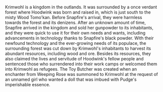 Krimwohl is a kingdom in the outlands. It was surrounded by a once verdant forest where Hoodwink was born and raised in, which is just south to the misty Wood Tomo'kan.
Before Snapfire's arrival, they were harmless towards the forest and its denizens. After an unknown amount of time, Snapfire arrived in the kingdom and sold her gunpowder to its inhabitants, and they were quick to use it for their own needs and wants, including advancements in technology thanks to Snapfire's black powder. With their newfound technology and the ever-growing needs of its populace, the surrounding forest was cut down by Krimwohl's inhabitants to harvest its abundant resources, including wood and ore. Besides its resources, they also claimed the lives and servitude of Hoodwink's fellow people and sentenced those who surrendered into their work camps or welcomed them into Krimwohl as refugees.
The Toy Butcher was created when an enchanter from Weeping Rose was summoned to Krimwohl at the request of an unnamed girl who wanted a doll that was imbued with Pudge's imperishable essence.
